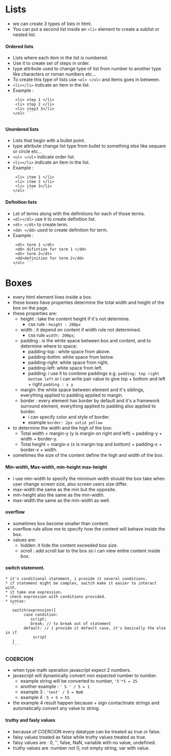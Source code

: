 # Lists
  * we can create 3 types of lists in html.
  * You can put a second list inside an `<li>` element to create a sublist or nested list.

#### Ordered lists
  * Lists where each item in the list is numbered.
  * Use it to create set of steps in order.
  * type attribute used to change type of list from number to another type like characters or roman numbers etc...
  * To create this type of lists use `<ol> </ol>` and items goes in between.
  * `<li></li>` indicate an item in the list.
  * Example :
    ``` <ol>
     <li> step 1 </li>
     <li> step 2 </li>
     <li> step3 3</li>
    </ol> ```
 
#### Unordered lists
  * Lists that begin with a bullet point.
  * type attribute change list type from bullet to something else like sequare or circle etc...
  * `<ul> </ul>` indicate order list.
  * `<li></li>` indicate an item in the list.
  * Example :
    ``` <ol>
     <li> item 1 </li>
     <li> item 2 </li>
     <li> item 3</li>
    </ol> ```

#### Definition lists 
  * Let of terms along with the definitions for each of those terms.
  * `<dl></dl>` use it to create definition list.
  * `<dt> </dt>` to create term.
  * `<dd> </dd>` used to create definition for term.
  * Example :
    ``` <dl>
     <dt> term 1 </dt>
     <dd> difintion for term 1 </dd>
     <dt> term 2</dt>
     <dd>definition for term 2</dd>
    </ol> ```

# Boxes
 * every html element lives inside a box.
 * these boxes have properties determine the total width and height of the box on the page.
 * these properties are:
   * height : take the content height if it's not determine.
     * css rule : `height : 200px` 
   * width : it depend on content if width rule not determined.
     * css rule `width: 200px`; 
   * padding : is the white space between box and content, and to determine where to space:
     * padding-top : white space from above.
     * padding-bottm: white space from below.
     * padding-right: white space from right.
     * padding-left: white space from left.
     * padding: i use it to combine paddings e.g. `padding: top right bottom left` or i can write pair value to give top + bottom and left + right `padding : x y`
   * margin: the white space between element and it's siblings, everything applied to padding applied to margin.
   * border : every element has border by default and it's a framework surround element, everything applied to padding also applied to border.
      * i can specify color and style of border.
      * example `border: 2px solid yellow` 
 * to determine the width and the high of the box:
   * Total width = margin-y (y is margin on right and left) + padding-y + width + border-y.
   * Total height = margix-x (x is margin top and bottom) + padding-x + border-x + width.
 * sometimes the size of the content define the high and width of the box.
 
#### Min-width, Max-width, min-height max-height
   * i use min-width to specify the minimum width should the box take when user change screen size, also screen users size differ.
   * max-width the same as the min but the opposite.
   * min-height also the same as the min-width.
   * max-width the same as the min-width as well.

#### overflow
  * sometimes box become smaller than content.
  * overflow rule allow me to specify how the content will behave inside the box.
  * values are:
    * hidden: it hide the content exceeded box size.
    * scroll : add scroll bar to the box so i can view entire content inside box.

####  switch statement.
    * it's conditional statement, i provide it several conditions.
    * if statement might be complex, switch make it easier to interact with.
    * it take one expression.
    * check expression with conditions provided.
    * syntax:
       ``` 
       switch(expression){
            case condition:
               script;
               break; // to break out of statement
            default: // i provide it default case, it's basically the else in if
                script
       } 
       ```

### COERCION
   * when type math operation javascript expect 2 numbers.
   * javascript will dynamically convert non expected number to number.
     * example string will be converted to number, `'5'*5 = 25`
     * another example : `' 5 ' / 5 = 1`
     * example 3 : `'text' / 5 = NaN`
     * example 4 : `5 + 5 = 55`.
   * the example 4 result happen because + sign contactinate strings and automatically convert any value to string.
#### truthy and fasly values
  * because of COERCION every datatype can be treated as true or false.
  * falsy values treated as false while truthy values treated as true.
  * falsy values are : 0, '', false, NaN, variable with no value, undefined.
  * truthy values are :number not 0, not empty string, var with value.